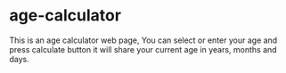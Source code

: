 # age-calculator
This is an age calculator web page, You can select or enter your age and press calculate button it will share your current age in years, months and days.
